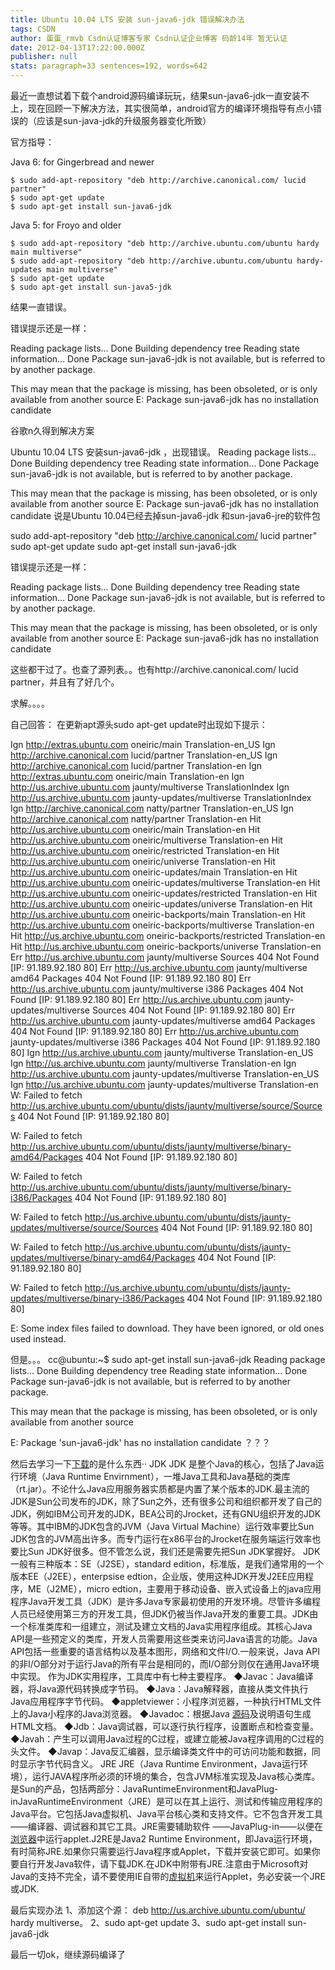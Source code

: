 ```yaml
---
title: Ubuntu 10.04 LTS 安装 sun-java6-jdk 错误解决办法
tags: CSDN
author: 蛋蛋_rmvb Csdn认证博客专家 Csdn认证企业博客 码龄14年 暂无认证
date: 2012-04-13T17:22:00.000Z
publisher: null
stats: paragraph=33 sentences=192, words=642
---
```

最近一直想试着下载个android源码编译玩玩，结果sun-java6-jdk一直安装不上，现在回顾一下解决方法，其实很简单，android官方的编译环境指导有点小错误的（应该是sun-java-jdk的升级服务器变化所致）

官方指导：

Java 6: for Gingerbread and newer

```
$ sudo add-apt-repository "deb http://archive.canonical.com/ lucid partner"
$ sudo apt-get update
$ sudo apt-get install sun-java6-jdk
```

Java 5: for Froyo and older

```
$ sudo add-apt-repository "deb http://archive.ubuntu.com/ubuntu hardy main multiverse"
$ sudo add-apt-repository "deb http://archive.ubuntu.com/ubuntu hardy-updates main multiverse"
$ sudo apt-get update
$ sudo apt-get install sun-java5-jdk
```

结果一直错误。

错误提示还是一样：

Reading package lists... Done
Building dependency tree
Reading state information... Done
Package sun-java6-jdk is not available, but is referred to by another package.

This may mean that the package is missing, has been obsoleted, or
is only available from another source
E: Package sun-java6-jdk has no installation candidate

谷歌n久得到解决方案

Ubuntu 10.04 LTS 安装sun-java6-jdk ，出现错误。
Reading package lists... Done
Building dependency tree
Reading state information... Done
Package sun-java6-jdk is not available, but is referred to by another package.

This may mean that the package is missing, has been obsoleted, or
is only available from another source
E: Package sun-java6-jdk has no installation candidate
说是Ubuntu 10.04已经去掉sun-java6-jdk 和sun-java6-jre的软件包

sudo add-apt-repository "deb http://archive.canonical.com/ lucid partner"
sudo apt-get update
sudo apt-get install sun-java6-jdk

错误提示还是一样：

Reading package lists... Done
Building dependency tree
Reading state information... Done
Package sun-java6-jdk is not available, but is referred to by another package.

This may mean that the package is missing, has been obsoleted, or
is only available from another source
E: Package sun-java6-jdk has no installation candidate

这些都干过了。也查了源列表。。也有http://archive.canonical.com/ lucid partner，并且有了好几个。

求解。。。。


自己回答：
在更新apt源头sudo apt-get update时出现如下提示：


Ign http://extras.ubuntu.com oneiric/main Translation-en_US
Ign http://archive.canonical.com lucid/partner Translation-en_US
Ign http://archive.canonical.com lucid/partner Translation-en
Ign http://extras.ubuntu.com oneiric/main Translation-en
Ign http://us.archive.ubuntu.com jaunty/multiverse TranslationIndex
Ign http://us.archive.ubuntu.com jaunty-updates/multiverse TranslationIndex
Ign http://archive.canonical.com natty/partner Translation-en_US
Ign http://archive.canonical.com natty/partner Translation-en
Hit http://us.archive.ubuntu.com oneiric/main Translation-en
Hit http://us.archive.ubuntu.com oneiric/multiverse Translation-en
Hit http://us.archive.ubuntu.com oneiric/restricted Translation-en
Hit http://us.archive.ubuntu.com oneiric/universe Translation-en
Hit http://us.archive.ubuntu.com oneiric-updates/main Translation-en
Hit http://us.archive.ubuntu.com oneiric-updates/multiverse Translation-en
Hit http://us.archive.ubuntu.com oneiric-updates/restricted Translation-en
Hit http://us.archive.ubuntu.com oneiric-updates/universe Translation-en
Hit http://us.archive.ubuntu.com oneiric-backports/main Translation-en
Hit http://us.archive.ubuntu.com oneiric-backports/multiverse Translation-en
Hit http://us.archive.ubuntu.com oneiric-backports/restricted Translation-en
Hit http://us.archive.ubuntu.com oneiric-backports/universe Translation-en
Err http://us.archive.ubuntu.com jaunty/multiverse Sources
404 Not Found [IP: 91.189.92.180 80]
Err http://us.archive.ubuntu.com jaunty/multiverse amd64 Packages
404 Not Found [IP: 91.189.92.180 80]
Err http://us.archive.ubuntu.com jaunty/multiverse i386 Packages
404 Not Found [IP: 91.189.92.180 80]
Err http://us.archive.ubuntu.com jaunty-updates/multiverse Sources
404 Not Found [IP: 91.189.92.180 80]
Err http://us.archive.ubuntu.com jaunty-updates/multiverse amd64 Packages
404 Not Found [IP: 91.189.92.180 80]
Err http://us.archive.ubuntu.com jaunty-updates/multiverse i386 Packages
404 Not Found [IP: 91.189.92.180 80]
Ign http://us.archive.ubuntu.com jaunty/multiverse Translation-en_US
Ign http://us.archive.ubuntu.com jaunty/multiverse Translation-en
Ign http://us.archive.ubuntu.com jaunty-updates/multiverse Translation-en_US
Ign http://us.archive.ubuntu.com jaunty-updates/multiverse Translation-en
W: Failed to fetch http://us.archive.ubuntu.com/ubuntu/dists/jaunty/multiverse/source/Sources 404 Not Found [IP: 91.189.92.180 80]

W: Failed to fetch http://us.archive.ubuntu.com/ubuntu/dists/jaunty/multiverse/binary-amd64/Packages 404 Not Found [IP: 91.189.92.180 80]

W: Failed to fetch http://us.archive.ubuntu.com/ubuntu/dists/jaunty/multiverse/binary-i386/Packages 404 Not Found [IP: 91.189.92.180 80]

W: Failed to fetch http://us.archive.ubuntu.com/ubuntu/dists/jaunty-updates/multiverse/source/Sources 404 Not Found [IP: 91.189.92.180 80]

W: Failed to fetch http://us.archive.ubuntu.com/ubuntu/dists/jaunty-updates/multiverse/binary-amd64/Packages 404 Not Found [IP: 91.189.92.180 80]

W: Failed to fetch http://us.archive.ubuntu.com/ubuntu/dists/jaunty-updates/multiverse/binary-i386/Packages 404 Not Found [IP: 91.189.92.180 80]

E: Some index files failed to download. They have been ignored, or old ones used instead.

但是。。。
cc@ubuntu:~$ sudo apt-get install sun-java6-jdk
Reading package lists... Done
Building dependency tree
Reading state information... Done
Package sun-java6-jdk is not available, but is referred to by another package.

This may mean that the package is missing, has been obsoleted, or
is only available from another source

E: Package 'sun-java6-jdk' has no installation candidate
？？？

然后去学习一下[下载](http://www.2cto.com/soft)的是什么东西··
JDK
JDK 是整个Java的核心，包括了Java运行环境（Java Runtime Envirnment），一堆Java工具和Java基础的类库（rt.jar）。不论什么Java应用服务器实质都是内置了某个版本的JDK.最主流的JDK是Sun公司发布的JDK，除了Sun之外，还有很多公司和组织都开发了自己的JDK，例如IBM公司开发的JDK，BEA公司的Jrocket，还有GNU组织开发的JDK等等。其中IBM的JDK包含的JVM（Java Virtual Machine）运行效率要比Sun JDK包含的JVM高出许多。而专门运行在x86平台的Jrocket在服务端运行效率也要比Sun JDK好很多。但不管怎么说，我们还是需要先把Sun JDK掌握好。
JDK一般有三种版本：SE（J2SE），standard edition，标准版，是我们通常用的一个版本EE（J2EE），enterpsise edtion，企业版，使用这种JDK开发J2EE应用程序，ME（J2ME），micro edtion，主要用于移动设备、嵌入式设备上的java应用程序Java开发工具（JDK）是许多Java专家最初使用的开发环境。尽管许多编程人员已经使用第三方的开发工具，但JDK仍被当作Java开发的重要工具。JDK由一个标准类库和一组建立，测试及建立文档的Java实用程序组成。其核心Java API是一些预定义的类库，开发人员需要用这些类来访问Java语言的功能。Java API包括一些重要的语言结构以及基本图形，网络和文件I/O.一般来说，Java API的非I/O部分对于运行Java的所有平台是相同的，而I/O部分则仅在通用Java环境中实现。
作为JDK实用程序，工具库中有七种主要程序。
◆Javac：Java编译器，将Java源代码转换成字节码。
◆Java：Java解释器，直接从类文件执行Java应用程序字节代码。
◆appletviewer：小程序浏览器，一种执行HTML文件上的Java小程序的Java浏览器。
◆Javadoc：根据Java [源码](http://www.2cto.com/ym)及说明语句生成HTML文档。
◆Jdb：Java调试器，可以逐行执行程序，设置断点和检查变量。
◆Javah：产生可以调用Java过程的C过程，或建立能被Java程序调用的C过程的头文件。
◆Javap：Java反汇编器，显示编译类文件中的可访问功能和数据，同时显示字节代码含义。
JRE
JRE（Java Runtime Environment，Java运行环境），运行JAVA程序所必须的环境的集合，包含JVM标准实现及Java核心类库。是Sun的产品，包括两部分：JavaRuntimeEnvironment和JavaPlug-inJavaRuntimeEnvironment（JRE）是可以在其上运行、测试和传输应用程序的Java平台。它包括Java虚拟机、Java平台核心类和支持文件。它不包含开发工具——编译器、调试器和其它工具。JRE需要辅助软件 ——JavaPlug-in——以便在[浏览器](http://www.2cto.com/os/liulanqi/)中运行applet.J2RE是Java2 Runtime Environment，即Java运行环境，有时简称JRE.如果你只需要运行Java程序或Applet，下载并安装它即可。如果你要自行开发Java软件，请下载JDK.在JDK中附带有JRE.注意由于Microsoft对Java的支持不完全，请不要使用IE自带的[虚拟机](http://www.2cto.com/os/xuniji/)来运行Applet，务必安装一个JRE或JDK.


最后实现办法
1、添加这个源：
deb http://us.archive.ubuntu.com/ubuntu/ hardy multiverse。
2、sudo apt-get update
3、sudo apt-get install sun-java6-jdk

最后一切ok，继续源码编译了
